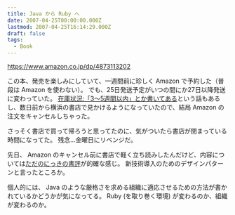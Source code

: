 ```yaml
---
title: Java から Ruby へ
date: 2007-04-25T00:00:00.000Z
lastmod: 2007-04-25T16:14:29.000Z
draft: false
tags:
  - Book
---
```


<https://www.amazon.co.jp/dp/4873113202>

この本、発売を楽しみにしていて、一週間前に珍しく Amazon で予約した（普段は Amazon を使わない）。 でも、25日発送予定がいつの間にか27日以降発送に変わっていた。 [在庫状況:「3〜5週間以内」とか書いてある](http://kakutani.com/20070425.html#p02)という話もあるし、数日前から横浜の書店で見かけるようになっていたので、結局 Amazon の注文をキャンセルしちゃった。

さっそく書店で買って帰ろうと思ってたのに、気がついたら書店が閉まっている時間になってた。 残念…金曜日にリベンジだ。

先日、 Amazon のキャンセル前に書店で軽く立ち読みしたんだけど、内容については[ただのにっきの書評](http://sho.tdiary.net/20070422.html#p01)が的確な感じ。 新技術導入のためのデザインパターンと言ったところか。

個人的には、 Java のような厳格さを求める組織に適応させるための方法が書かれているかどうかが気になってる。 Ruby (を取り巻く環境) が変わるのか、組織が変わるのか。
